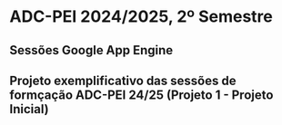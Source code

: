 # ADC-PEI 2024/2025, 2º Semestre
## Sessões Google App Engine
## Projeto exemplificativo das sessões de formçação ADC-PEI 24/25 (Projeto 1 - Projeto Inicial)
